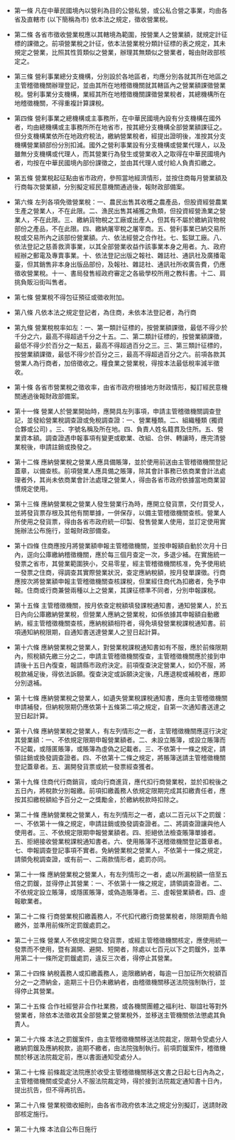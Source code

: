 * 第一條 凡在中華民國境內以營利為目的公營私營，或公私合營之事業，均由各省及直轄市 (以下簡稱為市) 依本法之規定，徵收營業稅。

* 第二條 各省市徵收營業稅應以其轄境為範圍，按營業人之營業額，就規定計征標的課徵之。前項營業稅之計征，依本法營業稅分類計征標的表之規定，其未規定之營業，比照其性質類似之營業，辦理其無類似之營業者，報由財政部核定之。

* 第三條 營利事業總分支機構，分別設於各地區者，均應分別各就其所在地區之主管稽徵機關辦理登記，並由其所在地稽徵機關就其轄區內之營業額課徵營業稅。營利事業分支機構，業經其所在地稽徵機關課徵營業稅者，其總機構所在地稽徵機關，不得重複計算課稅。

* 第四條 營利事業之總機構或主事務所，在中華民國境內設有分支機構在國外者，均由總機構或主事務所所在地省市，按其總分支機構全部營業額課征之。但分支機構業依所在地政府稅法，繳納營業稅者，經提出證明後，准按其分支機構營業額部份分別扣減。國外之營利事業設有分支機構或營業代理人，以及雖無分支機構或代理人，而其營業行為發生或營業收入之取得在中華民國境內者，均按在中華民國境內部份課徵之，並由其代理人或付給人負責扣繳之。

* 第五條 營業稅起征點由省市政府，參照當地經濟情形，並按住商每月營業額及行商每次營業額，分別擬定經民意機關通過後，報財政部備案。

* 第六條 左列各項免徵營業稅：一、農民出售其收穫之農產品，但股資經營農業生產之營業人，不在此限。二、漁民出售其補獲之魚類，但投資經營漁業之營業人，不在此限。三、繳納貨物稅之工廠或出產人，但其有不屬於繳納貨物稅部份之產品，不在此限。四、繳納屠宰稅之屠宰商。五、營利事業已納交易所稅或交易所內之該部份營業額。六、依法經營之合作社。七、監獄工廠。八、依法登記之慈善救濟事業，以其全部營業收益作該事業本身之用者。九、政府經辦之郵電及專賣事業。十、依法登記出版之報社、雜誌社、通訊社及廣播電臺，但其銷售非本身出版品部份，及報社、雜誌社、通訊社所收廣告費，仍應徵收營業稅。十一、書局發售經政府審定之各級學校所用之教科書。十二、肩挑負販沿街叫售者。

* 第七條 營業稅不得包征預征或徵收附加。

* 第八條 凡依本法之規定登記者，為住商，未依本法登記者，為行商

* 第九條 營業稅稅率如左：一、第一類計征標的，按營業額課徵，最低不得少於千分之六，最高不得超過千分之十五。二、第二類計征標的，按營業額課徵，最低不得少於百分之一點五，最高不得超過百分之三。三、第三類計征標的，按營業額課徵，最低不得少於百分之三，最高不得超過百分之六。前項各款其營業人為行商者，加倍徵收之。糧食業之營業稅，得按本法最低稅率減半徵收。

* 第十條 各省市營業稅之徵收率，由省市政府根據地方財政情形，擬訂經民意機關通過後報財政部備案。

* 第十一條 營業人於營業開始時，應開具左列事項，申請主管稽徵機關調查登記，並發給營業稅調查證或免稅調查證：一、營業種類。二、組織種類 (獨資合夥或公司) 。三、字號名稱及所在地。四、負責人姓名籍貫及住所。五、營業資本額。調查證遇申報事項有變更或歇業、改組、合併、轉讓時，應完清營業稅後，申請註銷或換發之。

* 第十二條 應納營業稅之營業人應具備賬簿，並於使用前送由主管稽徵機關登記蓋章，以備查核。前項營業人應具備之賬簿，除其會計事務已依商業會計法處理者外，其尚未依商業會計法處理之營業人，得由各省市政府依據當地商業習慣規定使用。

* 第十三條 應納營業稅之營業人發生營業行為時，應開立發貨票，交付買受人，並將發貨票存根及其他有關單據，一併保存，以備主管稽徵機關查核。營業人所使用之發貨票，得由各省市政府統一印製、發售營業人使用，並訂定使用實施辦法公布施行，並報財政部備查。

* 第十四條 住商應按月將營業額申報主管稽徵機關，並按申報額自動於次月十日內，逕向公庫繳納稽徵機關，應於每三個月查定一次，多退少補。在實施統一發票之省市，其營業範圍狹小，交易零星，經主管稽徵機關核准，免予使用統一發票之住商，得調查其實際營業狀況，查定應納稅額，按月發單課徵。行商應按次將營業額申報主管稽徵機關查核課稅，但業經住商代為扣繳者，免予申報。住商或行商兼營兩種以上之營業，其課征標準不同者，分別申報課稅。

* 第十五條 主管稽徵機關，按月依查定稅額填發課稅通知書，通知營業人，於五日內向公庫繳納營業稅，但營業人應納之營業稅，如係依據其申報額自動繳納，經主管稽徵機關查核，應納稅額相符者，得免填發營業稅課稅通知書。前項通知納稅限期，自通知書送達營業人之翌日起計算。

* 第十六條 應納營業稅之營業人，對營業稅課稅通知書如有不服，應於前條限期內，照稅額先繳三分之二，申請主管稽徵機關復查，主管稽徵機關應於接到申請後十五日內復查，報請縣市政府決定。前項復查決定營業人，如仍不服，將稅款補足後，得依法訴願。復查決定或訴願決定後，凡應退稅或補稅者，應即分別退補。

* 第十七條 應納營業稅之營業人，如遺失營業稅課稅通知書，應向主管稽徵機關申請補發，但納稅限期仍應依第十五條第二項之規定，自第一次通知書送達之翌日起計算。

* 第十八條 應納營業稅之營業人，有左列情形之一者，主管稽徵機關應逕行決定其營業額：一、不依規定限期申報營業額者。二、未設立賬簿，或設立賬簿而不記載，或隱匿賬簿，或賬簿為虛偽之記載者。三、不依第十一條之規定，請領註銷或換發調查證者。四、不依第十二條之規定，將賬簿送請主管稽徵機關登記蓋章者。五、漏開發貨票或統一發票經查獲者。

* 第十九條 住商代行商銷貨，或向行商進貨，應代扣行商營業稅，並於扣稅後之五日內，將稅款分別報繳。前項扣繳義務人依規定限期完成其扣繳責任者，應按其扣繳稅額給予百分之一之獎勵金，於繳納稅款時扣除之。

* 第二十條 應納營業稅之營業人，有左列情形之一者，處以二百元以下之罰鍰：一、不依第十一條之規定，申請註銷或換發調查證者。二、將調查證讓與他人使用者。三、不依規定限期申報營業額者。四、拒絕依法檢查賬簿單據者。五、拒絕接收營業稅課稅通知書者。六、使用賬簿不送稽徵機關登記蓋章者。七、申報調查登記事項不實者。免納營業稅之營業人，不依第十一條之規定，請領免稅調查證，或有前一、二兩款情形者，處罰亦同。

* 第二十一條 應納營業稅之營業人，有左列情形之一者，處以所漏稅額一倍至五倍之罰鍰，並得停止其營業：一、不依第十一條之規定，請領調查證者。二、不依規定設立賬簿，或隱匿賬簿，或偽造賬簿者。三、虛報營業額者。四、虛報歇業者。

* 第二十二條 行商營業稅扣繳義務人，不代扣代繳行商營業稅者，除限期責令賠繳外，並準用前條所定罰鍰處罰之。

* 第二十三條 營業人不依規定開立發貨票，或經主管稽徵機關核定，應使用統一發票而不使用，暨有漏開、避開、短開者，除處以七百元以下之罰鍰外，並準用第二十一條所定罰鍰處罰，違反三次者，得停止其營業。

* 第二十四條 納稅義務人或扣繳義務人，逾限繳納者，每逾一日加征所欠稅額百分之一之滯納金，逾期三十日仍未繳納者，由稽徵機關移送法院強制執行，並得停止其營業。

* 第二十五條 合作社經營非合作社業務，或各機關團體之福利社、聯誼社等對外營業者，除依本法徵收其全部營業之營業稅外，並移送主管機關依法懲處其負責人。

* 第二十六條 本法之罰鍰案件，由主管稽徵機關移送法院裁定，限期令受處分人繳納罰鍰及應納稅款，逾期不繳者，由法院強制執行。前項罰鍰案件，稽徵機關於移送法院裁定前，應以書面通知受處分人。

* 第二十七條 前條裁定法院應於收受主管稽徵機關移送文書之日起七日內為之，主管稽徵機關或受處分人不服法院裁定時，得於接到法院裁定通知書十日內，提出抗告，但不得再抗告。

* 第二十八條 營業稅徵收細則，由各省市政府依本法之規定分別擬訂，送請財政部核定施行。

* 第二十九條 本法自公布日施行

